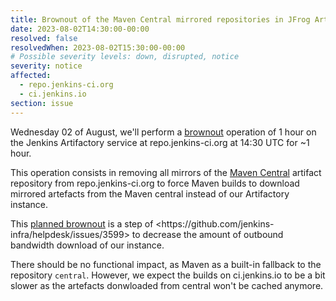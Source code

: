 ```yaml
---
title: Brownout of the Maven Central mirrored repositories in JFrog Artifactory (repo.jenkins-ci.org)
date: 2023-08-02T14:30:00-00:00
resolved: false
resolvedWhen: 2023-08-02T15:30:00-00:00
# Possible severity levels: down, disrupted, notice
severity: notice
affected:
  - repo.jenkins-ci.org
  - ci.jenkins.io
section: issue
---
```


Wednesday 02 of August, we'll perform a [brownout](https://en.wikipedia.org/wiki/Brownout_(software_engineering)) operation of 1 hour on the Jenkins Artifactory service at repo.jenkins-ci.org at 14:30 UTC for ~1 hour.

This operation consists in removing all mirrors of the [Maven Central](https://search.maven.org/) artifact repository from repo.jenkins-ci.org to force Maven builds to download mirrored artefacts from the Maven central instead of our Artifactory instance.

This [planned brownout](https://en.wikipedia.org/wiki/Brownout_(software_engineering)) is a step of <https://github.com/jenkins-infra/helpdesk/issues/3599> to decrease the amount of outbound bandwidth download of our instance.

There should be no functional impact, as Maven as a built-in fallback to the repository `central`.
However, we expect the builds on ci.jenkins.io to be a bit slower as the artefacts donwloaded from central won't be cached anymore.
